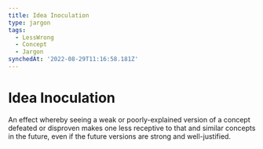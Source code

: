 ```yaml
---
title: Idea Inoculation
type: jargon
tags:
  - LessWrong
  - Concept
  - Jargon
synchedAt: '2022-08-29T11:16:58.181Z'
---
```


# Idea Inoculation

An effect whereby seeing a weak or poorly-explained version of a concept defeated or disproven makes one less receptive to that and similar concepts in the future, even if the future versions are strong and well-justified.
 
